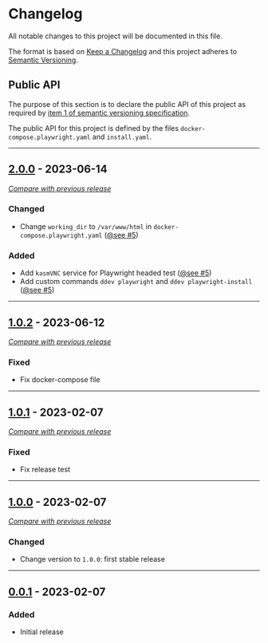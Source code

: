 
# Changelog
All notable changes to this project will be documented in this file.

The format is based on [Keep a Changelog](https://keepachangelog.com/en/) and this project adheres to [Semantic Versioning](https://semver.org/spec/v2.0.0.html).

## Public API

The purpose of this section is to declare the public API of this project as required by  [item 1 of semantic versioning specification](https://semver.org/spec/v2.0.0.html#spec-item-1).

The public API for this project is defined by the files `docker-compose.playwright.yaml` and `install.yaml`.

------

## [2.0.0](https://github.com/julienloizelet/ddev-playwright/releases/tag/v2.0.0) - 2023-06-14
[_Compare with previous release_](https://github.com/julienloizelet/ddev-playwright/compare/v1.0.2...v2.0.0)


### Changed

- Change `working_dir` to `/var/www/html` in `docker-compose.playwright.yaml` ([@see #5](https://github.com/julienloizelet/ddev-playwright/pull/5))

### Added

- Add `kasmVNC` service for Playwright headed test ([@see #5](https://github.com/julienloizelet/ddev-playwright/pull/5))
- Add custom commands `ddev playwright` and `ddev playwright-install` ([@see #5](https://github.com/julienloizelet/ddev-playwright/pull/5))


---



## [1.0.2](https://github.com/julienloizelet/ddev-playwright/releases/tag/v1.0.2) - 2023-06-12
[_Compare with previous release_](https://github.com/julienloizelet/ddev-playwright/compare/v1.0.1...v1.0.2)

### Fixed

- Fix docker-compose file


---


## [1.0.1](https://github.com/julienloizelet/ddev-playwright/releases/tag/v1.0.1) - 2023-02-07
[_Compare with previous release_](https://github.com/julienloizelet/ddev-playwright/compare/v1.0.0...v1.0.1)

### Fixed

- Fix release test


---

## [1.0.0](https://github.com/julienloizelet/ddev-playwright/releases/tag/v1.0.0) - 2023-02-07
[_Compare with previous release_](https://github.com/julienloizelet/ddev-playwright/compare/v0.0.1...v1.0.0)

### Changed

- Change version to `1.0.0`: first stable release


---


## [0.0.1](https://github.com/julienloizelet/ddev-playwright/releases/tag/v0.0.1) - 2023-02-07
### Added
- Initial release

